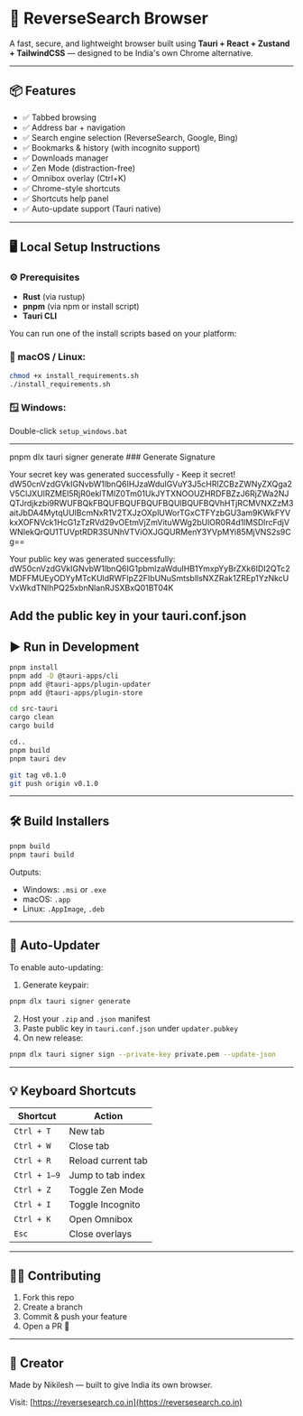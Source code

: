 # 🚀 ReverseSearch Browser

A fast, secure, and lightweight browser built using **Tauri + React + Zustand + TailwindCSS** — designed to be India's own Chrome alternative.

---

## 📦 Features

- ✅ Tabbed browsing
- ✅ Address bar + navigation
- ✅ Search engine selection (ReverseSearch, Google, Bing)
- ✅ Bookmarks & history (with incognito support)
- ✅ Downloads manager
- ✅ Zen Mode (distraction-free)
- ✅ Omnibox overlay (Ctrl+K)
- ✅ Chrome-style shortcuts
- ✅ Shortcuts help panel
- ✅ Auto-update support (Tauri native)

---

## 🖥️ Local Setup Instructions

### ⚙️ Prerequisites

- **Rust** (via rustup)
- **pnpm** (via npm or install script)
- **Tauri CLI**

You can run one of the install scripts based on your platform:

### 🐧 macOS / Linux:

```bash
chmod +x install_requirements.sh
./install_requirements.sh
```

### 🪟 Windows:

Double-click `setup_windows.bat`

---

pnpm dlx tauri signer generate ### Generate Signature

Your secret key was generated successfully - Keep it secret!
dW50cnVzdGVkIGNvbW1lbnQ6IHJzaWduIGVuY3J5cHRlZCBzZWNyZXQga2V5ClJXUlRZMEl5RjR0eklTMlZ0Tm01UkJYTXNOOUZHRDFBZzJ6RjZWa2NJQTJrdjkzbi9RWUFBQkFBQUFBQUFBQUFBQUlBQUFBQVhHTjRCMVNXZzM3aitJbDA4MytqUUlBcmNxR1V2TXJzOXplUWorTGxCTFYzbGU3am9KWkFYVkxXOFNVck1HcG1zTzRVd29vOEtmVjZmVituWWg2bUlOR0R4d1lMSDlrcFdjVWNIekQrQU1TUVptRDR3SUNhVTViOXJGQURMenY3YVpMYi85MjVNS2s9Cg==


Your public key was generated successfully:
dW50cnVzdGVkIGNvbW1lbnQ6IG1pbmlzaWduIHB1YmxpYyBrZXk6IDI2QTc2MDFFMUEyODYyMTcKUldRWFlpZ2FIbUNuSmtsbllsNXZRak1ZREp1YzNkcUVxWkdTNlhPQ25xbnNlanRJSXBxQ01BT04K

Add the public key in your tauri.conf.json
---------------------------

## ▶️ Run in Development

```bash
pnpm install
pnpm add -D @tauri-apps/cli
pnpm add @tauri-apps/plugin-updater
pnpm add @tauri-apps/plugin-store

cd src-tauri
cargo clean
cargo build

cd..
pnpm build
pnpm tauri dev

git tag v0.1.0
git push origin v0.1.0
```

---

## 🛠 Build Installers

```bash
pnpm build
pnpm tauri build
```

Outputs:
- Windows: `.msi` or `.exe`
- macOS: `.app`
- Linux: `.AppImage`, `.deb`

---

## 🔄 Auto-Updater

To enable auto-updating:
1. Generate keypair:
```bash
pnpm dlx tauri signer generate
```
2. Host your `.zip` and `.json` manifest
3. Paste public key in `tauri.conf.json` under `updater.pubkey`
4. On new release:
```bash
pnpm dlx tauri signer sign --private-key private.pem --update-json
```

---

## 💡 Keyboard Shortcuts

| Shortcut       | Action              |
|----------------|---------------------|
| `Ctrl + T`     | New tab             |
| `Ctrl + W`     | Close tab           |
| `Ctrl + R`     | Reload current tab  |
| `Ctrl + 1–9`   | Jump to tab index   |
| `Ctrl + Z`     | Toggle Zen Mode     |
| `Ctrl + I`     | Toggle Incognito    |
| `Ctrl + K`     | Open Omnibox        |
| `Esc`          | Close overlays      |

---

## 👨‍💻 Contributing

1. Fork this repo
2. Create a branch
3. Commit & push your feature
4. Open a PR 🎉

---

## 🧠 Creator

Made by Nikilesh — built to give India its own browser.

Visit: [https://reversesearch.co.in](https://reversesearch.co.in)

